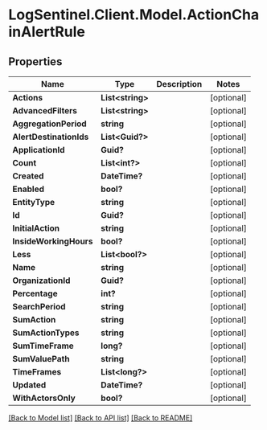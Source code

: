 # LogSentinel.Client.Model.ActionChainAlertRule
## Properties

Name | Type | Description | Notes
------------ | ------------- | ------------- | -------------
**Actions** | **List&lt;string&gt;** |  | [optional] 
**AdvancedFilters** | **List&lt;string&gt;** |  | [optional] 
**AggregationPeriod** | **string** |  | [optional] 
**AlertDestinationIds** | **List&lt;Guid?&gt;** |  | [optional] 
**ApplicationId** | **Guid?** |  | [optional] 
**Count** | **List&lt;int?&gt;** |  | [optional] 
**Created** | **DateTime?** |  | [optional] 
**Enabled** | **bool?** |  | [optional] 
**EntityType** | **string** |  | [optional] 
**Id** | **Guid?** |  | [optional] 
**InitialAction** | **string** |  | [optional] 
**InsideWorkingHours** | **bool?** |  | [optional] 
**Less** | **List&lt;bool?&gt;** |  | [optional] 
**Name** | **string** |  | [optional] 
**OrganizationId** | **Guid?** |  | [optional] 
**Percentage** | **int?** |  | [optional] 
**SearchPeriod** | **string** |  | [optional] 
**SumAction** | **string** |  | [optional] 
**SumActionTypes** | **string** |  | [optional] 
**SumTimeFrame** | **long?** |  | [optional] 
**SumValuePath** | **string** |  | [optional] 
**TimeFrames** | **List&lt;long?&gt;** |  | [optional] 
**Updated** | **DateTime?** |  | [optional] 
**WithActorsOnly** | **bool?** |  | [optional] 

[[Back to Model list]](../README.md#documentation-for-models) [[Back to API list]](../README.md#documentation-for-api-endpoints) [[Back to README]](../README.md)

